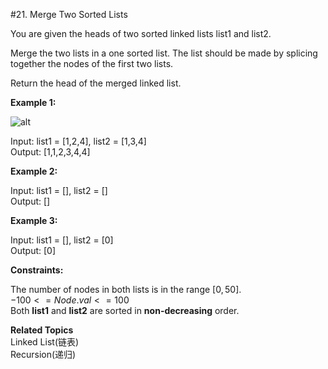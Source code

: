 #21. Merge Two Sorted Lists

You are given the heads of two sorted linked lists list1 and list2.

Merge the two lists in a one sorted list. The list should be made by splicing together the nodes of the first two lists.

Return the head of the merged linked list.

 

**Example 1:**

![alt](https://assets.leetcode.com/uploads/2020/10/03/merge_ex1.jpg)

Input: list1 = [1,2,4], list2 = [1,3,4]<br>
Output: [1,1,2,3,4,4]

**Example 2:**

Input: list1 = [], list2 = []<br>
Output: []

**Example 3:**

Input: list1 = [], list2 = [0]<br>
Output: [0]

**Constraints:**

The number of nodes in both lists is in the range $[0, 50]$.<br>
$-100 <= Node.val <= 100$<br>
Both **list1** and **list2** are sorted in **non-decreasing** order.

**Related Topics**<br>
Linked List(链表)<br>
Recursion(递归)
